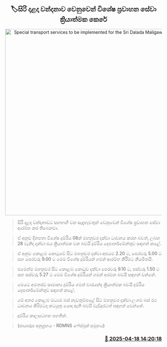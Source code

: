 <p align='center'><b><h2 align='center' title='Special transport services to be implemented for the Sri Dalada Maligawa pilgrimage'>🏷සිරි දළදා වන්දනාව වෙනුවෙන් විශේෂ ප්‍රවාහන සේවා ක්‍රියාත්මක කෙරේ</h2></b></p>
<p align='center'><img src='https://helakuru.sgp1.cdn.digitaloceanspaces.com/esana/images/lib/sri-dalada-wandanawa.jpg' width='600' alt='Special transport services to be implemented for the Sri Dalada Maligawa pilgrimage'></p>

> සිරි දළදා වන්දනාවට සහභාගී වන සැදැහැවතුන් වෙනුවෙන් විශේෂ ප්‍රවාහන සේවා ආරම්භ කර තිබෙනවා.

> ඒ අනුව දිනපතා විශේෂ දුම්රිය 08ක් මහනුවර දක්වා ධාවනය කරන බවත්, ලබන 28 වැනිදා දක්වා එය ක්‍රියාත්මක වන බවයි දුම්රිය දෙපාර්තමේන්තුව සඳහන් කළේ.

> ඒ අනුව කොළඹ කොටුවේ සිට මහනුවර දක්වා අළුයම 2.20 ට, පෙරවරු 5.00 ට ස​හ පෙරවරු 9.00 ට මෙම විශේ​ෂ දුම්රියන් ගමන් ආරම්භ කිරීමට නියමිතයි. 

> එමෙන්ම මහනුවර සිට කොළඹ කොටුව දක්වා පෙරවරු 9.10 ට, පස්වරු 1.50 ට සහ පස්වරු 5.27 ට මෙම විශේෂ දුම්රියන් ගමන් අරඹන බවයි සඳහන් වන්නේ.

> මෙයට අමතරව සාමාන්‍ය දුම්රිය ගමන් වාරයන්ද ක්‍රියාත්මක බවයි දුම්රිය දෙපාර්තමේන්තුව සඳහන් කළේ.

> මේ අතර කොළඹ මධ්‍යම බස් නැවතුම්පළේ සිට මහනුවර දක්වා ලංගම බස් රථ ධාවනය කිරිමටද කටයුතු යොදා ඇති බවයි වැඩිදුරටත් සඳහන් වෙන්නේ.

> දුම්රි​ය කාලසටහන පහතින්.

> (ඡායාරූප අනුග්‍රහය - RDMNS ෆේස්බුක් සමූහය)



<h3 align='right'><a href='https://www.helakuru.lk/esana/p/109313/'>📅 2025-04-18 14:20:18</a></h3>
